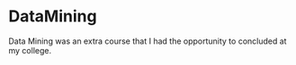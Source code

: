 # DataMining
Data Mining was an extra course that I had the opportunity to concluded at my college.
